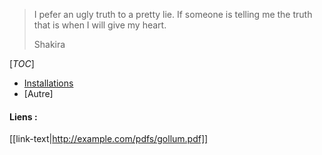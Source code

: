 > I pefer an ugly truth to a pretty lie. If someone is telling me the truth that is when I will give my heart.
>
> Shakira 

[_TOC_]

- [Installations](programmation/installation)
- [Autre]

#### Liens :
[[link-text|http://example.com/pdfs/gollum.pdf]]